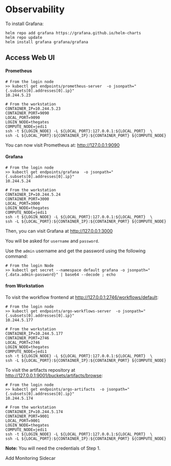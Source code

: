 # Observability


To install Grafana:

```shell
helm repo add grafana https://grafana.github.io/helm-charts
helm repo update
helm install grafana grafana/grafana
```

## Access Web UI



#### Prometheus

```shell
# From the login node
>> kubectl get endpoints/prometheus-server  -o jsonpath="{.subsets[0].addresses[0].ip}"
10.244.5.23

# From the workstation
CONTAINER_IP=10.244.5.23
CONTAINER_PORT=9090
LOCAL_PORT=9090
LOGIN_NODE=thegates
COMPUTE_NODE=jedi1
ssh -t ${LOGIN_NODE} -L ${LOCAL_PORT}:127.0.0.1:${LOCAL_PORT}  \
ssh -L ${LOCAL_PORT}:${CONTAINER_IP}:${CONTAINER_PORT} ${COMPUTE_NODE}
```

You can now visit Prometheus at: http://127.0.0.1:9090



#### Grafana



```shell
# From the login node
>> kubectl get endpoints/grafana  -o jsonpath="{.subsets[0].addresses[0].ip}"
10.244.5.24

# From the workstation
CONTAINER_IP=10.244.5.24
CONTAINER_PORT=3000
LOCAL_PORT=3000
LOGIN_NODE=thegates
COMPUTE_NODE=jedi1
ssh -t ${LOGIN_NODE} -L ${LOCAL_PORT}:127.0.0.1:${LOCAL_PORT}  \
ssh -L ${LOCAL_PORT}:${CONTAINER_IP}:${CONTAINER_PORT} ${COMPUTE_NODE}
```



Then, you can visit Grafana at  http://127.0.0.1:3000

You will be asked for `username` and `password`.

Use the `admin` username and get the password using the following command:

```shell
# From the login Node
>> kubectl get secret --namespace default grafana -o jsonpath="{.data.admin-password}" | base64 --decode ; echo
```









#### from Workstation

To visit the workflow frontend at http://127.0.0.1:2746/workflows/default:

```shell
# From the login node
>> kubectl get endpoints/argo-workflows-server  -o jsonpath="{.subsets[0].addresses[0].ip}"
10.244.5.177

# From the workstation
CONTAINER_IP=10.244.5.177
CONTAINER_PORT=2746
LOCAL_PORT=2746
LOGIN_NODE=thegates
COMPUTE_NODE=jedi1
ssh -t ${LOGIN_NODE} -L ${LOCAL_PORT}:127.0.0.1:${LOCAL_PORT}  \
ssh -L ${LOCAL_PORT}:${CONTAINER_IP}:${CONTAINER_PORT} ${COMPUTE_NODE}
```

To visit the artifacts repository at  http://127.0.0.1:9001/buckets/artifacts/browse:

```shell
# From the login node
>> kubectl get endpoints/argo-artifacts  -o jsonpath="{.subsets[0].addresses[0].ip}"
10.244.5.174

# From the workstation
CONTAINER_IP=10.244.5.174
CONTAINER_PORT=9001
LOCAL_PORT=9001
LOGIN_NODE=thegates
COMPUTE_NODE=jedi1
ssh -t ${LOGIN_NODE} -L ${LOCAL_PORT}:127.0.0.1:${LOCAL_PORT}  \
ssh -L ${LOCAL_PORT}:${CONTAINER_IP}:${CONTAINER_PORT} ${COMPUTE_NODE}
```

**Note:**  You will need the credentials of Step 1.




Add Monitoring Sidecar